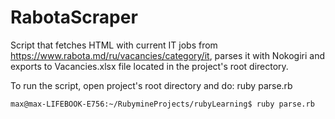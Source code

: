 # RabotaScraper

Script that fetches HTML with current IT jobs from https://www.rabota.md/ru/vacancies/category/it, parses it with Nokogiri and exports to Vacancies.xlsx file located in the project's root directory.  

To run the script, open project's root directory and do: ruby parse.rb
```
max@max-LIFEBOOK-E756:~/RubymineProjects/rubyLearning$ ruby parse.rb 
```

